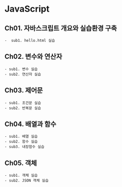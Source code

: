 # JavaScript

## Ch01. 자바스크립트 개요와 실습환경 구축
 	-  sub1. hello.html 실습

## Ch02. 변수와 연산자
	- sub1. 변수 실습
	- sub2. 연산자 실습

## Ch03. 제어문
	- sub1. 조건문 실습
	- sub2. 반복문 실습

## Ch04. 배열과 함수
	- sub1. 배열 실습
	- sub2. 함수 실습
	- sub3. 내장함수 실습

## Ch05. 객체
	- sub1. 객체 실습
	- sub2. JSON 객체 실습

